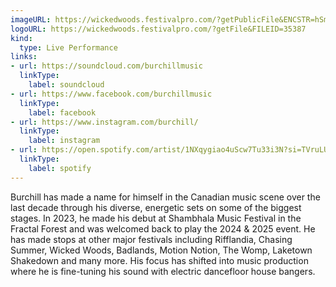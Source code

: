 ```yaml
---
imageURL: https://wickedwoods.festivalpro.com/?getPublicFile&ENCSTR=hSmlEiPLnVdmIQFyrren
logoURL: https://wickedwoods.festivalpro.com/?getFile&FILEID=35387
kind:
  type: Live Performance
links:
- url: https://soundcloud.com/burchillmusic
  linkType:
    label: soundcloud
- url: https://www.facebook.com/burchillmusic
  linkType:
    label: facebook
- url: https://www.instagram.com/burchill/
  linkType:
    label: instagram
- url: https://open.spotify.com/artist/1NXqygiao4uScw7Tu33i3N?si=TVruLU7oR9CPf2s_5QoPhg
  linkType:
    label: spotify
---
```

Burchill has made a name for himself in the Canadian music scene over the last decade through his diverse, energetic sets on some of the biggest stages. In 2023, he made his debut at Shambhala Music Festival in the Fractal Forest and was welcomed back to play the 2024 & 2025 event. He has made stops at other major festivals including Rifflandia, Chasing Summer, Wicked Woods, Badlands, Motion Notion, The Womp, Laketown Shakedown and many more. His focus has shifted into music production where he is fine-tuning his sound with electric dancefloor house bangers. 